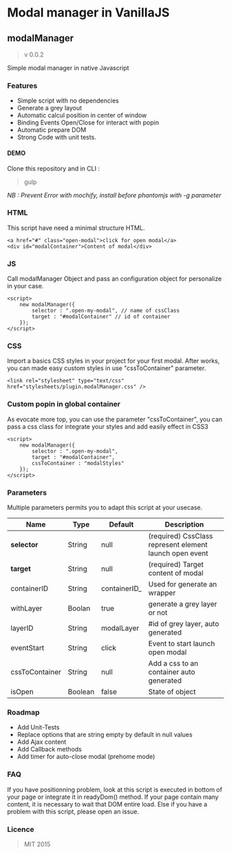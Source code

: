 # Modal manager in VanillaJS 

## modalManager
> v 0.0.2

Simple modal manager in native Javascript

### Features 
+ Simple script with no dependencies
+ Generate a grey layout
+ Automatic calcul position in center of window
+ Binding Events Open/Close for interact with popin
+ Automatic prepare DOM
+ Strong Code with unit tests.

#### DEMO
Clone this repository and in CLI : 
> gulp

*NB : Prevent Error with mochify, install before phantomjs with -g parameter*

### HTML
This script have need a minimal structure HTML.
```
<a href="#" class="open-modal">click for open modal</a>
<div id="modalContainer">Content of modal</div>
```

### JS
Call modalManager Object and pass an configuration object for personalize in your case. 
```
<script>
	new modalManager({
		selector : ".open-my-modal", // name of cssClass
    	target : "#modalContainer" // id of container
	});
</script>
```

### CSS
Import a basics CSS styles in your project for your first modal. 
After works, you can made easy custom styles in use "cssToContainer" parameter.

```
<link rel="stylesheet" type="text/css" href="stylesheets/plugin.modalManager.css" />
```

### Custom popin in global container
As evocate more top, you can use the parameter "cssToContainer", you can pass a css class for integrate your styles and add easily effect in CSS3
```
<script>
	new modalManager({
		selector : ".open-my-modal",
    	target : "#modalContainer",
    	cssToContainer : "modalStyles"
	});
</script>
```

### Parameters
Multiple parameters permits you to adapt this script at your usecase.


| Name 		     | Type     | Default    	    | Description 							  						  |
|----------------|----------|-------------------|-----------------------------------------------------------------|
| **selector** 	 | String   | null         		| (required) CssClass represent element launch open event         |
| **target**     | String   | null         		| (required) Target content of modal 		 		 			  |
| containerID    | String   | containerID_      | Used for generate an wrapper 							 		  |
| withLayer      | Boolan   | true				| generate a grey layer or not									  |
| layerID	     | String   | modalLayer        | #id of grey layer, auto generated								  |
| eventStart     | String   | click				| Event to start launch open modal 								  |
| cssToContainer | String   | null				| Add a css to an container auto generated 						  |
| isOpen 		 | Boolean  | false   			| State of object  												  |

### Roadmap
+ Add Unit-Tests
+ Replace options that are string empty by default in null values
+ Add Ajax content
+ Add Callback methods
+ Add timer for auto-close modal (prehome mode)

### FAQ
If you have positionning problem, look at this script is executed in bottom of your page or integrate it in readyDom() method. If your page contain many content, it is necessary to wait that DOM entire load.
Else if you have a problem with this script, please open an issue.

### Licence 
> MIT 2015





